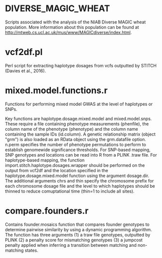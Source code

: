 # DIVERSE_MAGIC_WHEAT

Scripts associated with the analysis of the NIAB Diverse MAGIC wheat population. More information about this population can be found at http://mtweb.cs.ucl.ac.uk/mus/www/MAGICdiverse/index.html.

# vcf2df.pl

Perl script for extracting haplotype dosages from vcfs outputted by STITCH (Davies et al., 2016). 

# mixed.model.functions.r

Functions for performing mixed model GWAS at the level of haplotypes or SNPs. 

Key functions are haplotype.dosage.mixed.model and mixed.model.snps. These require a file containing phenotype measurements (phenfile), the column name of the phenotype (phenotype) and the column name containing the sample IDs (id.column). A genetic relationship matrix (object "grm") is also loaded as an RData object using the grm.datafile option. n.perm specifies the number of phenotype permutations to perform to establish genomewide significance thresholds. For SNP-based mapping, SNP genotypes and locations can be read into R from a PLINK .traw file. For haplotype-based mapping, the function import.stitch.haplotype.dosages.wrapper should be performed on the output from vcf2df and the location specified in the haplotype.dosage.mixed.model function using the argument dosage.dir. The additional arguments chrs and thin specify the chromosome prefix for each chromosome dosage file and the level to which haplotypes should be thinned to reduce comuptational time (thin=1 to include all sites). 

# compare.founders.r

Contains founder.mosaics function that compares founder genotypes to determine pairwise similarity by using a dynamic programming algorithm. The function has three arguments (1) a traw file genotypes, outputted by PLINK (2) a penalty score for mismatching genotypes (3) a jumpcost penalty applied when inferring a transition between matching and non-matching states. 
